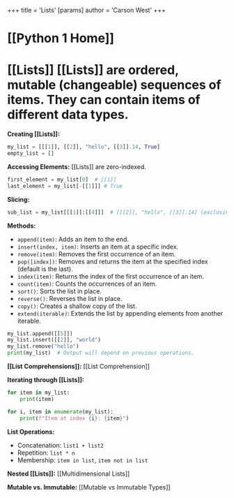 +++
 title = 'Lists'
[params]
	author = 'Carson West'
+++
# [[Python 1 Home]]
# [[Lists]]  [[Lists]] are ordered, mutable (changeable) sequences of items.  They can contain items of different data types.

**Creating [[Lists]]:**

```python
my_list = [[[1]], [[2]], "hello", [[3]].14, True]
empty_list = []
```

**Accessing Elements:**
 [[Lists]] are zero-indexed.

```python
first_element = my_list[0]  # [[1]]
last_element = my_list[-[[1]]] # True
```

**Slicing:**

```python
sub_list = my_list[[[1]]:[[4]]]  # [[[2]], "hello", [[3]].14] (exclusive of upper bound)
```

**Methods:**

* `append(item)`: Adds an item to the end.
* `insert(index, item)`: Inserts an item at a specific index.
* `remove(item)`: Removes the first occurrence of an item.
* `pop([index])`: Removes and returns the item at the specified index (default is the last).
* `index(item)`: Returns the index of the first occurrence of an item.
* `count(item)`: Counts the occurrences of an item.
* `sort()`: Sorts the list in place.
* `reverse()`: Reverses the list in place.
* `copy()`: Creates a shallow copy of the list.
* `extend(iterable)`: Extends the list by appending elements from another iterable.

```python
my_list.append([[5]])
my_list.insert([[2]], "world")
my_list.remove("hello")
print(my_list)  # Output will depend on previous operations.
```


**[[List Comprehensions]]:** [[List Comprehension]]


**Iterating through [[Lists]]:**

```python
for item in my_list:
    print(item)

for i, item in enumerate(my_list):
    print(f"Item at index {i}: {item}")
```

**List Operations:**

* Concatenation: `list1 + list2`
* Repetition: `list * n`
* Membership: `item in list`, `item not in list`


**Nested [[Lists]]:** [[Multidimensional Lists]]

**Mutable vs. Immutable:** [[Mutable vs Immutable Types]]
